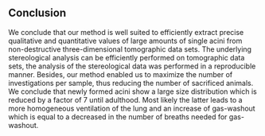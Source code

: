 ## Conclusion

We conclude that our method is well suited to efficiently extract precise qualitative and quantitative values of large amounts of single acini from non-destructive three-dimensional tomographic data sets.
The underlying stereological analysis can be efficiently performed on tomographic data sets, the analysis of the stereological data was performed in a reproducible manner.
Besides, our method enabled us to maximize the number of investigations per sample, thus reducing the number of sacrificed animals.
We conclude that newly formed acini show a large size distribution which is reduced by a factor of 7 until adulthood.
Most likely the latter leads to a more homogeneous ventilation of the lung and an increase of gas-washout which is equal to a decreased in the number of breaths needed for gas-washout.
